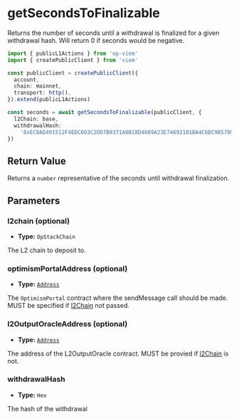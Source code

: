 # getSecondsToFinalizable

Returns the number of seconds until a withdrawal is finalized for a given withdrawal hash. Will return 0 if seconds would be negative.

```ts [example.ts]
import { publicL1Actions } from 'op-viem'
import { createPublicClient } from 'viem'

const publicClient = createPublicClient({
  account,
  chain: mainnet,
  transport: http(),
}).extend(publicL1Actions)

const seconds = await getSecondsToFinalizable(publicClient, {
  l2Chain: base,
  withdrawalHash:
    '0xEC0AD491512F4EDC603C2DD7B9371A0B18D4889A23E74692101BA4C6DC9B5709',
})
```

## Return Value

Returns a `number` representative of the seconds until withdrawal finalization.

## Parameters

### l2chain (optional)

- **Type:** `OpStackChain`

The L2 chain to deposit to.

### optimismPortalAddress (optional)

- **Type:** [`Address`](https://viem.sh/docs/glossary/types#address)

The `OptimismPortal` contract where the sendMessage call should be made. MUST be specified if [l2Chain](#l2chain-optional) not passed.

### l2OutputOracleAddress (optional)

- **Type:** [`Address`](https://viem.sh/docs/glossary/types#address)

The address of the L2OutputOracle contract. MUST be provied if [l2Chain](l2chain-optional) is not.

### withdrawalHash

- **Type:** `Hex`

The hash of the withdrawal
